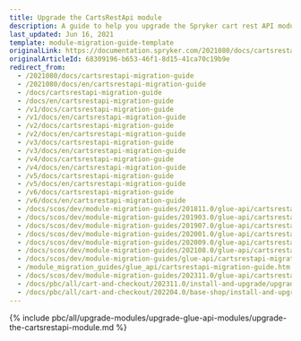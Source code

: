 ```yaml
---
title: Upgrade the CartsRestApi module
description: A guide to help you upgrade the Spryker cart rest API module from older versions to a newer one.
last_updated: Jun 16, 2021
template: module-migration-guide-template
originalLink: https://documentation.spryker.com/2021080/docs/cartsrestapi-migration-guide
originalArticleId: 68309196-b653-46f1-8d15-41ca70c19b9e
redirect_from:
  - /2021080/docs/cartsrestapi-migration-guide
  - /2021080/docs/en/cartsrestapi-migration-guide
  - /docs/cartsrestapi-migration-guide
  - /docs/en/cartsrestapi-migration-guide
  - /v1/docs/cartsrestapi-migration-guide
  - /v1/docs/en/cartsrestapi-migration-guide
  - /v2/docs/cartsrestapi-migration-guide
  - /v2/docs/en/cartsrestapi-migration-guide
  - /v3/docs/cartsrestapi-migration-guide
  - /v3/docs/en/cartsrestapi-migration-guide
  - /v4/docs/cartsrestapi-migration-guide
  - /v4/docs/en/cartsrestapi-migration-guide
  - /v5/docs/cartsrestapi-migration-guide
  - /v5/docs/en/cartsrestapi-migration-guide
  - /v6/docs/cartsrestapi-migration-guide
  - /v6/docs/en/cartsrestapi-migration-guide
  - /docs/scos/dev/module-migration-guides/201811.0/glue-api/cartsrestapi-migration-guide.html
  - /docs/scos/dev/module-migration-guides/201903.0/glue-api/cartsrestapi-migration-guide.html
  - /docs/scos/dev/module-migration-guides/201907.0/glue-api/cartsrestapi-migration-guide.html
  - /docs/scos/dev/module-migration-guides/202001.0/glue-api/cartsrestapi-migration-guide.html
  - /docs/scos/dev/module-migration-guides/202009.0/glue-api/cartsrestapi-migration-guide.html
  - /docs/scos/dev/module-migration-guides/202108.0/glue-api/cartsrestapi-migration-guide.html
  - /docs/scos/dev/module-migration-guides/glue-api/cartsrestapi-migration-guide.html
  - /module_migration_guides/glue_api/cartsrestapi-migration-guide.htm
  - /docs/scos/dev/module-migration-guides/202311.0/glue-api/cartsrestapi-migration-guide.html
  - /docs/pbc/all/cart-and-checkout/202311.0/install-and-upgrade/upgrade-modules/upgrade-the-cartsrestapi-module.html
  - /docs/pbc/all/cart-and-checkout/202204.0/base-shop/install-and-upgrade/upgrade-modules/upgrade-the-cartsrestapi-module.html
---
```


{% include pbc/all/upgrade-modules/upgrade-glue-api-modules/upgrade-the-cartsrestapi-module.md %} <!-- To edit, see /_includes/pbc/all/upgrade-modules/upgrade-glue-api-modules/upgrade-the-cartsrestapi-module.md -->
